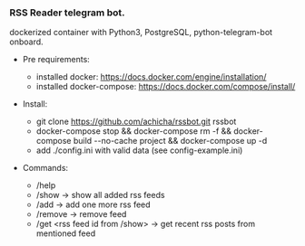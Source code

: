 ### RSS Reader telegram bot.

dockerized container with Python3, PostgreSQL, python-telegram-bot onboard.


- Pre requirements:

	- installed docker: https://docs.docker.com/engine/installation/
	- installed docker-compose: https://docs.docker.com/compose/install/

- Install:

	- git clone https://github.com/achicha/rssbot.git rssbot
	- docker-compose stop && docker-compose rm -f && docker-compose build --no-cache project && docker-compose up -d
	- add ./config.ini with valid data (see config-example.ini)

- Commands:

	 - /help
	 - /show -> show all added rss feeds
	 - /add <rss feed>  -> add one more rss feed
	 - /remove <rss feed id>  -> remove feed
	 - /get <rss feed id from /show> <number of posts> -> get recent rss posts from mentioned feed